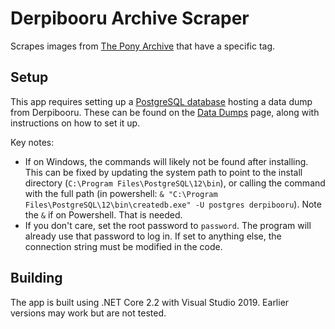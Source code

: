 # Derpibooru Archive Scraper

Scrapes images from [The Pony Archive](https://www.theponyarchive.com/) that have a specific tag.

## Setup

This app requires setting up a [PostgreSQL database](https://www.enterprisedb.com/downloads/postgres-postgresql-downloads) hosting a data dump from Derpibooru. These can be found on the [Data Dumps](https://derpibooru.org/pages/data_dumps) page, along with instructions on how to set it up.

Key notes:

- If on Windows, the commands will likely not be found after installing. This can be fixed by updating the system path to point to the install directory (`C:\Program Files\PostgreSQL\12\bin`), or calling the command with the full path (in powershell: `& "C:\Program Files\PostgreSQL\12\bin\createdb.exe" -U postgres derpibooru`). Note the `&` if on Powershell. That is needed.
- If you don't care, set the root password to `password`. The program will already use that password to log in. If set to anything else, the connection string must be modified in the code.

## Building

The app is built using .NET Core 2.2 with Visual Studio 2019. Earlier versions may work but are not tested.
